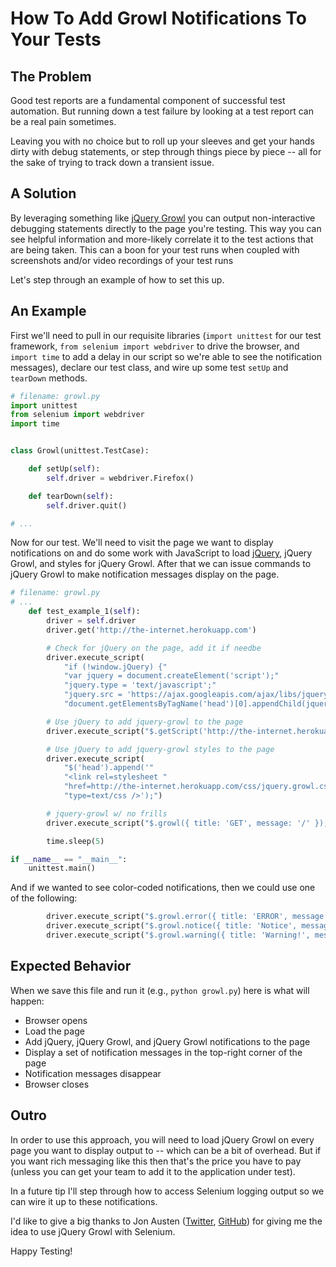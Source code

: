 # How To Add Growl Notifications To Your Tests

## The Problem

Good test reports are a fundamental component of successful test automation. But running down a test failure by looking at a test report can be a real pain sometimes.

Leaving you with no choice but to roll up your sleeves and get your hands dirty with debug statements, or step through things piece by piece -- all for the sake of trying to track down a transient issue.

## A Solution

By leveraging something like [jQuery Growl](http://ksylvest.github.io/jquery-growl/) you can output non-interactive debugging statements directly to the page you're testing. This way you can see helpful information and more-likely correlate it to the test actions that are being taken. This can a boon for your test runs when coupled with screenshots and/or video recordings of your test runs 

Let's step through an example of how to set this up.

## An Example

First we'll need to pull in our requisite libraries (`import unittest` for our test framework, `from selenium import webdriver` to drive the browser, and `import time` to add a delay in our script so we're able to see the notification messages), declare our test class, and wire up some test `setUp` and `tearDown` methods.

```python
# filename: growl.py
import unittest
from selenium import webdriver
import time


class Growl(unittest.TestCase):

    def setUp(self):
        self.driver = webdriver.Firefox()

    def tearDown(self):
        self.driver.quit()

# ...
```

Now for our test. We'll need to visit the page we want to display notifications on and do some work with JavaScript to load [jQuery](http://jquery.com/), jQuery Growl, and styles for jQuery Growl. After that we can issue commands to jQuery Growl to make notification messages display on the page.

```python
# filename: growl.py
# ...
    def test_example_1(self):
        driver = self.driver
        driver.get('http://the-internet.herokuapp.com')

        # Check for jQuery on the page, add it if needbe
        driver.execute_script(
            "if (!window.jQuery) {"
            "var jquery = document.createElement('script');"
            "jquery.type = 'text/javascript';"
            "jquery.src = 'https://ajax.googleapis.com/ajax/libs/jquery/2.2.4/jquery.min.js';"
            "document.getElementsByTagName('head')[0].appendChild(jquery);}")

        # Use jQuery to add jquery-growl to the page
        driver.execute_script("$.getScript('http://the-internet.herokuapp.com/js/vendor/jquery.growl.js')")

        # Use jQuery to add jquery-growl styles to the page
        driver.execute_script(
            "$('head').append('"
            "<link rel=stylesheet "
            "href=http://the-internet.herokuapp.com/css/jquery.growl.css "
            "type=text/css />');")

        # jquery-growl w/ no frills
        driver.execute_script("$.growl({ title: 'GET', message: '/' });")

        time.sleep(5)

if __name__ == "__main__":
    unittest.main()
```

And if we wanted to see color-coded notifications, then we could use one of the following:

```python
        driver.execute_script("$.growl.error({ title: 'ERROR', message: 'your error message goes here' });")
        driver.execute_script("$.growl.notice({ title: 'Notice', message: 'your notice message goes here' });")
        driver.execute_script("$.growl.warning({ title: 'Warning!', message: 'your warning message goes here' });")
```

## Expected Behavior

When we save this file and run it (e.g., `python growl.py`) here is what will happen:

+ Browser opens
+ Load the page
+ Add jQuery, jQuery Growl, and jQuery Growl notifications to the page
+ Display a set of notification messages in the top-right corner of the page
+ Notification messages disappear
+ Browser closes

## Outro

In order to use this approach, you will need to load jQuery Growl on every page you want to display output to -- which can be a bit of overhead. But if you want rich messaging like this then that's the price you have to pay (unless you can get your team to add it to the application under test).

In a future tip I'll step through how to access Selenium logging output so we can wire it up to these notifications.

I'd like to give a big thanks to Jon Austen ([Twitter](https://twitter.com/austenjt), [GitHub](https://github.com/djangofan)) for giving me the idea to use jQuery Growl with Selenium.

Happy Testing!
